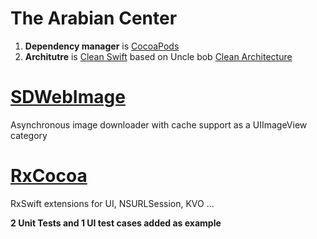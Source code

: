 # The Arabian Center
1. <b>Dependency manager</b> is [CocoaPods](https://cocoapods.org/)
2. <b>Architutre</b> is [Clean Swift](http://clean-swift.com/) based on Uncle bob [Clean Architecture](https://8thlight.com/blog/uncle-bob/2012/08/13/the-clean-architecture.html)

# [SDWebImage](https://github.com/rs/SDWebImage)
Asynchronous image downloader with cache support as a UIImageView category
# [RxCocoa](https://github.com/ReactiveX/RxSwift/tree/master/RxCocoa/iOS)
RxSwift extensions for UI, NSURLSession, KVO ...

<b>2 Unit Tests and 1 UI test cases added as example</b>

